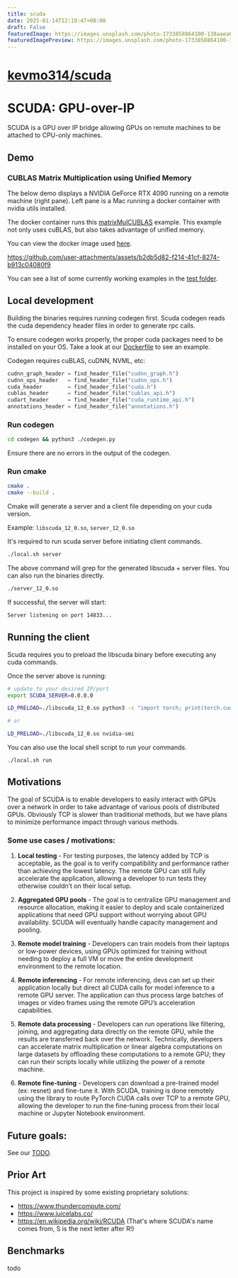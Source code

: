 ```yaml
---
title: scuda
date: 2025-01-14T12:19:47+08:00
draft: False
featuredImage: https://images.unsplash.com/photo-1733858864100-138aaea0917b?ixid=M3w0NjAwMjJ8MHwxfHJhbmRvbXx8fHx8fHx8fDE3MzY4MjgzMTB8&ixlib=rb-4.0.3
featuredImagePreview: https://images.unsplash.com/photo-1733858864100-138aaea0917b?ixid=M3w0NjAwMjJ8MHwxfHJhbmRvbXx8fHx8fHx8fDE3MzY4MjgzMTB8&ixlib=rb-4.0.3
---
```


# [kevmo314/scuda](https://github.com/kevmo314/scuda)

# SCUDA: GPU-over-IP

SCUDA is a GPU over IP bridge allowing GPUs on remote machines to be attached
to CPU-only machines.

## Demo

### CUBLAS Matrix Multiplication using Unified Memory

The below demo displays a NVIDIA GeForce RTX 4090 running on a remote machine (right pane).
Left pane is a Mac running a docker container with nvidia utils installed.

The docker container runs this [matrixMulCUBLAS](./test/cublas_unified.cu) example. This example not only uses cuBLAS, but also takes advantage of unified memory.

You can view the docker image used [here](./deploy/Dockerfile.unified).

https://github.com/user-attachments/assets/b2db5d82-f214-41cf-8274-b913c04080f9

You can see a list of some currently working examples in the [test folder](./test/).

## Local development

Building the binaries requires running codegen first. Scuda codegen reads the cuda dependency header files in order to generate rpc calls.

To ensure codegen works properly, the proper cuda packages need to be installed on your OS. Take a look at our [Dockerfile](./Dockerfile.build) to see an example.

Codegen requires cuBLAS, cuDNN, NVML, etc:

```py
cudnn_graph_header = find_header_file("cudnn_graph.h")
cudnn_ops_header   = find_header_file("cudnn_ops.h")
cuda_header        = find_header_file("cuda.h")
cublas_header      = find_header_file("cublas_api.h")
cudart_header      = find_header_file("cuda_runtime_api.h")
annotations_header = find_header_file("annotations.h")
```

### Run codegen

```bash
cd codegen && python3 ./codegen.py
```

Ensure there are no errors in the output of the codegen.

### Run cmake

```sh
cmake .
cmake --build .
```

Cmake will generate a server and a client file depending on your cuda version.

Example:
`libscuda_12_0.so`, `server_12_0.so`

It's required to run scuda server before initiating client commands.

```sh
./local.sh server
```

The above command will grep for the generated libscuda + server files. You can also run the binaries directly.


```sh
./server_12_0.so
```

If successful, the server will start:

```bash
Server listening on port 14833...
```

## Running the client

Scuda requires you to preload the libscuda binary before executing any cuda commands.

Once the server above is running:

```sh
# update to your desired IP/port
export SCUDA_SERVER=0.0.0.0

LD_PRELOAD=./libscuda_12_0.so python3 -c "import torch; print(torch.cuda.is_available())"

# or

LD_PRELOAD=./libscuda_12_0.so nvidia-smi
```

You can also use the local shell script to run your commands.

```
./local.sh run
```

## Motivations

The goal of SCUDA is to enable developers to easily interact with GPUs over a network in order to take advantage of various pools of distributed GPUs. Obviously TCP is slower than traditional methods, but we have plans to minimize performance impact through various methods.

### Some use cases / motivations:

1. **Local testing** - For testing purposes, the latency added by TCP is acceptable, as the goal is to verify compatibility and performance rather than achieving the lowest latency. The remote GPU can still fully accelerate the application, allowing a developer to run tests they otherwise couldn’t on their local setup.

2. **Aggregated GPU pools** - The goal is to centralize GPU management and resource allocation, making it easier to deploy and scale containerized applications that need GPU support without worrying about GPU availability. SCUDA will eventually handle capacity management and pooling.

3. **Remote model training** - Developers can train models from their laptops or low-power devices, using GPUs optimized for training without needing to deploy a full VM or move the entire development environment to the remote location.

4. **Remote inferencing** - For remote inferencing, devs can set up their application locally but direct all CUDA calls for model inference to a remote GPU server. The application can thus process large batches of images or video frames using the remote GPU’s acceleration capabilities.

5. **Remote data processing** - Developers can run operations like filtering, joining, and aggregating data directly on the remote GPU, while the results are transferred back over the network. Technically, developers can accelerate matrix multiplication or linear algebra computations on large datasets by offloading these computations to a remote GPU; they can run their scripts locally while utilizing the power of a remote machine.

6. **Remote fine-tuning** - Developers can download a pre-trained model (ex: resnet) and fine-tune it. With SCUDA, training is done remotely using the library to route PyTorch CUDA calls over TCP to a remote GPU, allowing the developer to run the fine-tuning process from their local machine or Jupyter Notebook environment.

## Future goals:

See our [TODO](./TODO.md).

## Prior Art

This project is inspired by some existing proprietary solutions:

- https://www.thundercompute.com/
- https://www.juicelabs.co/
- https://en.wikipedia.org/wiki/RCUDA (That's where SCUDA's name comes from, S is the next letter after R!)

## Benchmarks

todo
